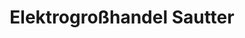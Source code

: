 ---
title: "Elektrogroßhandel Sautter"
url: /karlsruhe/elektrogrosshandel-sautter/
shop: Großhandel
---